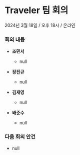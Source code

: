 # Traveler 팀 회의
2024년 3월 18일 / 오후 18시 / 온라인

### **회의 내용**
- **조민서**
  - null
  
- **장진규**
  - null
    
- **김재영**
  - null
  
- **배준수**
  - null
  
### **다음 회의 안건**
  - null
